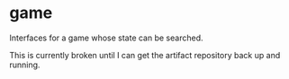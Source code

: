 # game
Interfaces for a game whose state can be searched.

This is currently broken until I can get the artifact repository back up and running.
